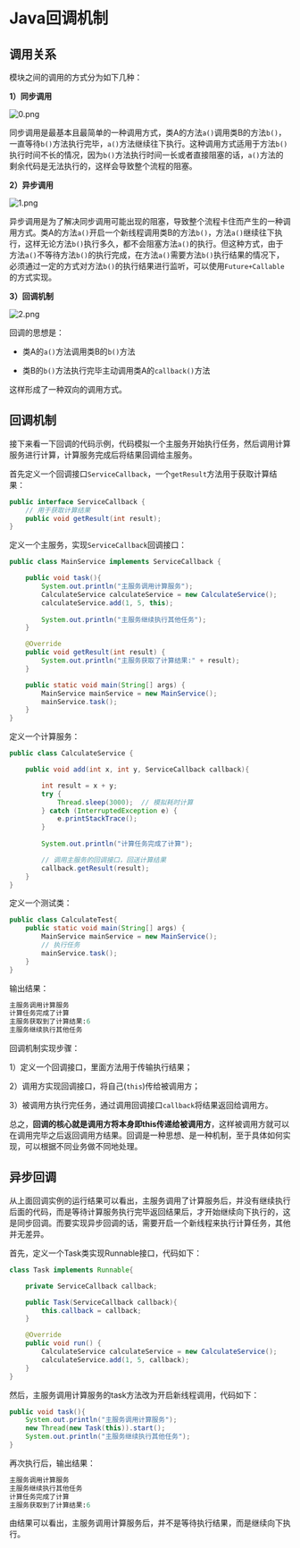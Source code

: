 # Java回调机制

## 调用关系

模块之间的调用的方式分为如下几种：

**1）同步调用**

![0.png](https://i.loli.net/2021/03/17/ChYzEskBGMZbf4i.png)

同步调用是最基本且最简单的一种调用方式，类A的方法`a()`调用类B的方法`b()`，一直等待`b()`方法执行完毕，`a()`方法继续往下执行。这种调用方式适用于方法`b()`执行时间不长的情况，因为`b()`方法执行时间一长或者直接阻塞的话，`a()`方法的剩余代码是无法执行的，这样会导致整个流程的阻塞。

**2）异步调用**

![1.png](https://i.loli.net/2021/03/17/Zgt2Iiz69EWbOMA.png)

异步调用是为了解决同步调用可能出现的阻塞，导致整个流程卡住而产生的一种调用方式。类A的方法`a()`开启一个新线程调用类B的方法`b()`，方法`a()`继续往下执行，这样无论方法`b()`执行多久，都不会阻塞方法`a()`的执行。但这种方式，由于方法`a()`不等待方法`b()`的执行完成，在方法`a()`需要方法`b()`执行结果的情况下，必须通过一定的方式对方法`b()`的执行结果进行监听，可以使用`Future+Callable`的方式实现。

**3）回调机制**

 ![2.png](https://i.loli.net/2021/03/17/NZmBuEHX3serxRz.png)

回调的思想是：

- 类A的`a()`方法调用类B的`b()`方法

- 类B的`b()`方法执行完毕主动调用类A的`callback()`方法

这样形成了一种双向的调用方式。

## 回调机制

接下来看一下回调的代码示例，代码模拟一个主服务开始执行任务，然后调用计算服务进行计算，计算服务完成后将结果回调给主服务。

首先定义一个回调接口`ServiceCallback`，一个`getResult`方法用于获取计算结果：

```java
public interface ServiceCallback {
	// 用于获取计算结果
    public void getResult(int result);
}
```

定义一个主服务，实现`ServiceCallback`回调接口：

```java
public class MainService implements ServiceCallback {

    public void task(){
        System.out.println("主服务调用计算服务");
        CalculateService calculateService = new CalculateService();
        calculateService.add(1, 5, this);
        
        System.out.println("主服务继续执行其他任务");
    }

    @Override
    public void getResult(int result) {
        System.out.println("主服务获取了计算结果:" + result);
    }

    public static void main(String[] args) {
        MainService mainService = new MainService();
        mainService.task();
    }
}
```

定义一个计算服务：

```java
public class CalculateService {

    public void add(int x, int y, ServiceCallback callback){

        int result = x + y;
        try {
            Thread.sleep(3000);  // 模拟耗时计算
        } catch (InterruptedException e) {
            e.printStackTrace();
        }
        
        System.out.println("计算任务完成了计算");

        // 调用主服务的回调接口，回送计算结果
        callback.getResult(result);
    }
}

```

定义一个测试类：

```java
public class CalculateTest{
	public static void main(String[] args) {
        MainService mainService = new MainService();
        // 执行任务
        mainService.task();
    }
}
```

输出结果：

```ASN.1
主服务调用计算服务
计算任务完成了计算
主服务获取到了计算结果:6
主服务继续执行其他任务
```

回调机制实现步骤：

1）定义一个回调接口，里面方法用于传输执行结果；

2）调用方实现回调接口，将自己(`this`)传给被调用方；

3）被调用方执行完任务，通过调用回调接口`callback`将结果返回给调用方。

总之，**回调的核心就是调用方将本身即this传递给被调用方**，这样被调用方就可以在调用完毕之后返回调用方结果。回调是一种思想、是一种机制，至于具体如何实现，可以根据不同业务做不同地处理。

## 异步回调

从上面回调实例的运行结果可以看出，主服务调用了计算服务后，并没有继续执行后面的代码，而是等待计算服务执行完毕返回结果后，才开始继续向下执行的，这是同步回调。而要实现异步回调的话，需要开启一个新线程来执行计算任务，其他并无差异。

首先，定义一个Task类实现Runnable接口，代码如下：

```java
class Task implements Runnable{

    private ServiceCallback callback;

    public Task(ServiceCallback callback){
        this.callback = callback;
    }

    @Override
    public void run() {
        CalculateService calculateService = new CalculateService();
        calculateService.add(1, 5, callback);
    }
}
```

然后，主服务调用计算服务的task方法改为开启新线程调用，代码如下：

```java
public void task(){
	System.out.println("主服务调用计算服务");
    new Thread(new Task(this)).start();
    System.out.println("主服务继续执行其他任务");
}
```

再次执行后，输出结果：

```ASN.1
主服务调用计算服务
主服务继续执行其他任务
计算任务完成了计算
主服务获取到了计算结果:6
```

由结果可以看出，主服务调用计算服务后，并不是等待执行结果，而是继续向下执行。

